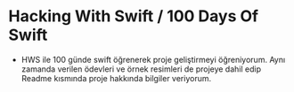# Hacking With Swift / 100 Days Of Swift

 * HWS ile 100 günde swift öğrenerek proje geliştirmeyi öğreniyorum. Aynı zamanda verilen ödevleri ve örnek resimleri de projeye dahil edip Readme kısmında 
proje hakkında bilgiler veriyorum.
